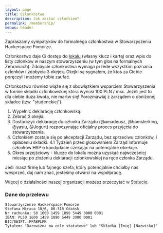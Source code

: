 ```yaml
---
layout: page
title: Członkostwo
description: Jak zostać członkiem?
permalink: /membership/
menus: header
---
```


Zapraszamy sympatyków do formalnego członkostwa w Stowarzyszeniu Hackerspace Pomorze.

Członkostwo daje Ci dostęp do [lokalu](/contact) (własny klucz i kartę) oraz wpis do listy członków w naszym stowarzyszeniu (w tym głos na formalnych Zebraniach). Zdobycie członkostwa wymaga przede wszystkim poznania członków i zdobycia 3 okejek. Okejki są sygnałem, że ktoś za Ciebie poręczył i możemy tobie zaufać. 

Członkostwo również wiąże się z obowiązkiem wsparciem Stowarzyszenia w formie składki członkowskiej która wynosi 100 PLN / msc. Jeżeli jest to dla ciebie duża kwota, nie martw się! Porozmawiaj z zarządem o obniżonej składce (tzw. "studenckiej").

1. Wypełnić deklarację członkowską.
2. Zebrać 3 okejki.
3. Dostarczyć deklarację do członka Zarządu (@amadeusz, @hamsterking, @yasiu, @Jogurt) rozpoczynając oficjalny proces przyjęcia do stowarzyszenia.
4. Członkiem zostaje się po akceptacji Zarządu, bez sprzeciwu członków, i opłaceniu składki.
    4.1 Tydzień przed głosowaniem Zarząd informuje członków HSP o kandydacie czekając na potencjalne obiekcje.
5. Okres przejściowy - klucze do lokalu można uzyskać najwcześniej miesiąc po złożeniu deklaracji członkowskiej na ręce członka Zarządu.

Jeśli masz firmę lub fajnego szefa, który potencjalnie chciałby nas wesprzeć, daj nam znać, jesteśmy otwarci na współpracę.

Więcej o działalności naszej organizacji możesz przeczytać w [Statucie](https://hsp.sh/assets/status_hsp.pdf).

### Dane do przelewu

```
Stowarzyszenie Hackerspace Pomorze
Stefana Miraua 10/6, 80-318 Gdańsk
Nr rachunku: 50 1600 1459 1890 5449 3000 0001
IBAN: PL50 1600 1459 1890 5449 3000 0001
BIC/SWIFT: PPABPLPK
Tytułem: "Darowizna na cele statutowe" lub "Składka [Imię] [Nazwisko]"
```
